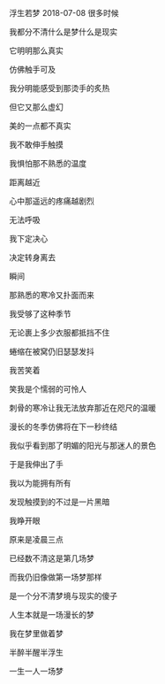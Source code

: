 浮生若梦
2018-07-08
很多时候

我都分不清什么是梦什么是现实

它明明那么真实

仿佛触手可及

我分明能感受到那烫手的炙热

但它又那么虚幻

美的一点都不真实

我不敢伸手触摸

我惧怕那不熟悉的温度

距离越近

心中那遥远的疼痛越剧烈

无法呼吸

我下定决心

决定转身离去

瞬间

那熟悉的寒冷又扑面而来

我受够了这种季节

无论裹上多少衣服都抵挡不住

蜷缩在被窝仍旧瑟瑟发抖

我苦笑着

笑我是个懦弱的可怜人

刺骨的寒冷让我无法放弃那近在咫尺的温暖

漫长的冬季仿佛将在下一秒终结

我似乎看到那了明媚的阳光与那迷人的景色

于是我伸出了手

我以为能拥有所有

发现触摸到的不过是一片黑暗

我睁开眼

原来是凌晨三点

已经数不清这是第几场梦

而我仍旧像做第一场梦那样

是一个分不清梦境与现实的傻子

人生本就是一场漫长的梦

我在梦里做着梦

半醉半醒半浮生

一生一人一场梦